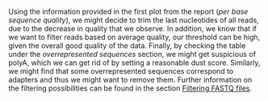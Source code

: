 Using the information provided in the first plot from the report (*per base sequence quality*), we might decide to trim the last nucleotides of all reads, due to the decrease in quality that we observe. In addition, we know that if we want to filter reads based on average quality, our threshold can be high, given the overall good quality of the data. Finally, by checking the table under the *overrepresented sequences* section, we might get suspicious of polyA, which we can get rid of by setting a reasonable dust score. Similarly, we might find that some overrepresented sequences correspond to adapters and thus we might want to remove them. Further information on the filtering possibilities can be found in the section [Filtering FASTQ files](../doc/_filtering_fastq.md).